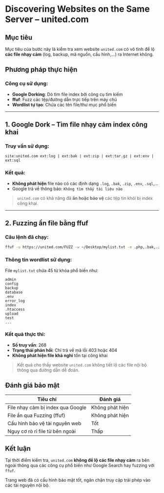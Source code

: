 # Discovering Websites on the Same Server – united.com

## Mục tiêu
Mục tiêu của bước này là kiểm tra xem website `united.com` có vô tình để lộ **các file nhạy cảm** (log, backup, mã nguồn, cấu hình,...) ra Internet không.

## Phương pháp thực hiện

### Công cụ sử dụng:
- **Google Dorking**: Dò tìm file index bởi công cụ tìm kiếm
- **ffuf**: Fuzz các tệp/đường dẫn trực tiếp trên máy chủ
- **Wordlist tự tạo**: Chứa các tên file/thư mục phổ biến

---

## 1. Google Dork – Tìm file nhạy cảm index công khai

### Truy vấn sử dụng:
```plaintext
site:united.com ext:log | ext:bak | ext:zip | ext:tar.gz | ext:env | ext:sql
```

### Kết quả:
- **Không phát hiện** file nào có các định dạng `.log`, `.bak`, `.zip`, `.env`, `.sql`,...
- Google trả về thông báo: `Không tìm thấy tài liệu nào`

> `united.com` có khả năng đã **ẩn hoặc bảo vệ** các tệp tin khỏi bị index công khai.

---

## 2. Fuzzing ẩn file bằng ffuf

### Câu lệnh đã chạy:
```bash
ffuf -u https://united.com/FUZZ -w ~/Desktop/mylist.txt -e .php,.bak,.zip,.env,.log,.sql -mc 200,403 -t 50
```

### Thông tin wordlist sử dụng:
File `mylist.txt` chứa 45 từ khóa phổ biến như:
```
admin
config
backup
database
.env
error_log
index
.htaccess
upload
test
...
```

### Kết quả thực thi:
- **Số truy vấn**: 268
- **Trạng thái phản hồi**: Chỉ trả về mã lỗi 403 hoặc 404
- **Không phát hiện file khả nghi** tồn tại công khai

> Kết quả cho thấy website `united.com` không tiết lộ các file nội bộ thông qua đường dẫn dễ đoán.


## Đánh giá bảo mật

| Tiêu chí                              | Đánh giá         |
|---------------------------------------|------------------|
| File nhạy cảm bị index qua Google     | Không phát hiện |
| File ẩn qua Fuzzing (ffuf)            | Không phát hiện |
| Cấu hình bảo vệ tài nguyên web        | Tốt            |
| Nguy cơ rò rỉ file từ bên ngoài       | Thấp           |


## Kết luận

Tại thời điểm kiểm tra, `united.com` **không để lộ các file nhạy cảm** ra bên ngoài thông qua các công cụ phổ biến như Google Search hay fuzzing với `ffuf`.

Trang web đã có cấu hình bảo mật tốt, ngăn chặn truy cập trái phép vào các tài nguyên nội bộ.
